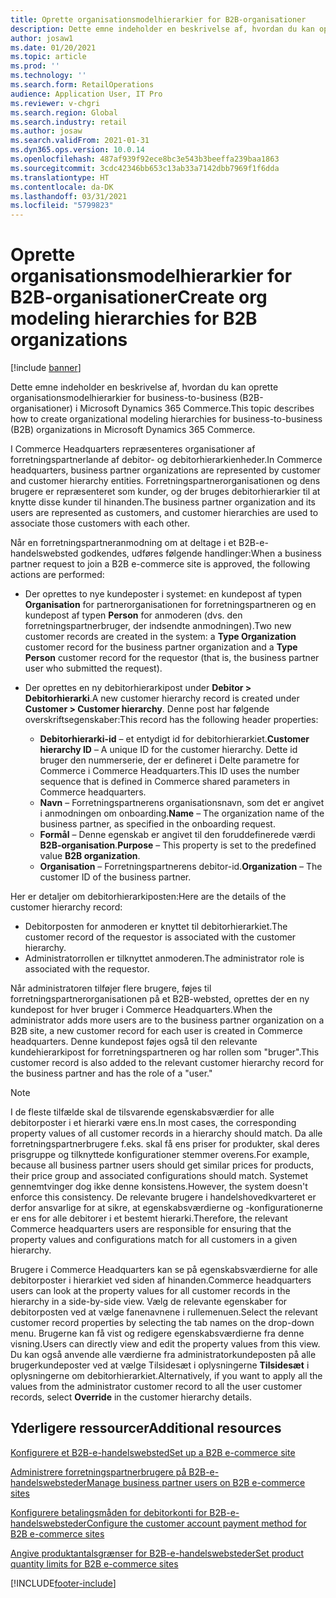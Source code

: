 ```yaml
---
title: Oprette organisationsmodelhierarkier for B2B-organisationer
description: Dette emne indeholder en beskrivelse af, hvordan du kan oprette organisationsmodelhierarkier for business-to-business (B2B-organisationer).
author: josaw1
ms.date: 01/20/2021
ms.topic: article
ms.prod: ''
ms.technology: ''
ms.search.form: RetailOperations
audience: Application User, IT Pro
ms.reviewer: v-chgri
ms.search.region: Global
ms.search.industry: retail
ms.author: josaw
ms.search.validFrom: 2021-01-31
ms.dyn365.ops.version: 10.0.14
ms.openlocfilehash: 487af939f92ece8bc3e543b3beeffa239baa1863
ms.sourcegitcommit: 3cdc42346bb653c13ab33a7142dbb7969f1f6dda
ms.translationtype: HT
ms.contentlocale: da-DK
ms.lasthandoff: 03/31/2021
ms.locfileid: "5799823"
---
```

# <a name="create-org-modeling-hierarchies-for-b2b-organizations"></a><span data-ttu-id="b9169-103">Oprette organisationsmodelhierarkier for B2B-organisationer</span><span class="sxs-lookup"><span data-stu-id="b9169-103">Create org modeling hierarchies for B2B organizations</span></span>

[!include [banner](../../includes/banner.md)]

<span data-ttu-id="b9169-104">Dette emne indeholder en beskrivelse af, hvordan du kan oprette organisationsmodelhierarkier for business-to-business (B2B-organisationer) i Microsoft Dynamics 365 Commerce.</span><span class="sxs-lookup"><span data-stu-id="b9169-104">This topic describes how to create organizational modeling hierarchies for business-to-business (B2B) organizations in Microsoft Dynamics 365 Commerce.</span></span>

<span data-ttu-id="b9169-105">I Commerce Headquarters repræsenteres organisationer af forretningspartnerlande af debitor- og debitorhierarkienheder.</span><span class="sxs-lookup"><span data-stu-id="b9169-105">In Commerce headquarters, business partner organizations are represented by customer and customer hierarchy entities.</span></span> <span data-ttu-id="b9169-106">Forretningspartnerorganisationen og dens brugere er repræsenteret som kunder, og der bruges debitorhierarkier til at knytte disse kunder til hinanden.</span><span class="sxs-lookup"><span data-stu-id="b9169-106">The business partner organization and its users are represented as customers, and customer hierarchies are used to associate those customers with each other.</span></span>

<span data-ttu-id="b9169-107">Når en forretningspartneranmodning om at deltage i et B2B-e-handelswebsted godkendes, udføres følgende handlinger:</span><span class="sxs-lookup"><span data-stu-id="b9169-107">When a business partner request to join a B2B e-commerce site is approved, the following actions are performed:</span></span>

- <span data-ttu-id="b9169-108">Der oprettes to nye kundeposter i systemet: en kundepost af typen **Organisation** for partnerorganisationen for forretningspartneren og en kundepost af typen **Person** for anmoderen (dvs. den forretningspartnerbruger, der indsendte anmodningen).</span><span class="sxs-lookup"><span data-stu-id="b9169-108">Two new customer records are created in the system: a **Type Organization** customer record for the business partner organization and a **Type Person** customer record for the requestor (that is, the business partner user who submitted the request).</span></span>
- <span data-ttu-id="b9169-109">Der oprettes en ny debitorhierarkipost under **Debitor \> Debitorhierarki**.</span><span class="sxs-lookup"><span data-stu-id="b9169-109">A new customer hierarchy record is created under **Customer \> Customer hierarchy**.</span></span> <span data-ttu-id="b9169-110">Denne post har følgende overskriftsegenskaber:</span><span class="sxs-lookup"><span data-stu-id="b9169-110">This record has the following header properties:</span></span>

    - <span data-ttu-id="b9169-111">**Debitorhierarki-id** – et entydigt id for debitorhierarkiet.</span><span class="sxs-lookup"><span data-stu-id="b9169-111">**Customer hierarchy ID** – A unique ID for the customer hierarchy.</span></span> <span data-ttu-id="b9169-112">Dette id bruger den nummerserie, der er defineret i Delte parametre for Commerce i Commerce Headquarters.</span><span class="sxs-lookup"><span data-stu-id="b9169-112">This ID uses the number sequence that is defined in Commerce shared parameters in Commerce headquarters.</span></span>
    - <span data-ttu-id="b9169-113">**Navn** – Forretningspartnerens organisationsnavn, som det er angivet i anmodningen om onboarding.</span><span class="sxs-lookup"><span data-stu-id="b9169-113">**Name** – The organization name of the business partner, as specified in the onboarding request.</span></span>
    - <span data-ttu-id="b9169-114">**Formål** – Denne egenskab er angivet til den foruddefinerede værdi **B2B-organisation**.</span><span class="sxs-lookup"><span data-stu-id="b9169-114">**Purpose** – This property is set to the predefined value **B2B organization**.</span></span>
    - <span data-ttu-id="b9169-115">**Organisation** – Forretningspartnerens debitor-id.</span><span class="sxs-lookup"><span data-stu-id="b9169-115">**Organization** – The customer ID of the business partner.</span></span>

<span data-ttu-id="b9169-116">Her er detaljer om debitorhierarkiposten:</span><span class="sxs-lookup"><span data-stu-id="b9169-116">Here are the details of the customer hierarchy record:</span></span>

- <span data-ttu-id="b9169-117">Debitorposten for anmoderen er knyttet til debitorhierarkiet.</span><span class="sxs-lookup"><span data-stu-id="b9169-117">The customer record of the requestor is associated with the customer hierarchy.</span></span>
- <span data-ttu-id="b9169-118">Administratorrollen er tilknyttet anmoderen.</span><span class="sxs-lookup"><span data-stu-id="b9169-118">The administrator role is associated with the requestor.</span></span>

<span data-ttu-id="b9169-119">Når administratoren tilføjer flere brugere, føjes til forretningspartnerorganisationen på et B2B-websted, oprettes der en ny kundepost for hver bruger i Commerce Headquarters.</span><span class="sxs-lookup"><span data-stu-id="b9169-119">When the administrator adds more users are to the business partner organization on a B2B site, a new customer record for each user is created in Commerce headquarters.</span></span> <span data-ttu-id="b9169-120">Denne kundepost føjes også til den relevante kundehierarkipost for forretningspartneren og har rollen som "bruger".</span><span class="sxs-lookup"><span data-stu-id="b9169-120">This customer record is also added to the relevant customer hierarchy record for the business partner and has the role of a "user."</span></span>

> [!NOTE]
> <span data-ttu-id="b9169-121">I de fleste tilfælde skal de tilsvarende egenskabsværdier for alle debitorposter i et hierarki være ens.</span><span class="sxs-lookup"><span data-stu-id="b9169-121">In most cases, the corresponding property values of all customer records in a hierarchy should match.</span></span> <span data-ttu-id="b9169-122">Da alle forretningspartnerbrugere f.eks. skal få ens priser for produkter, skal deres prisgruppe og tilknyttede konfigurationer stemmer overens.</span><span class="sxs-lookup"><span data-stu-id="b9169-122">For example, because all business partner users should get similar prices for products, their price group and associated configurations should match.</span></span> <span data-ttu-id="b9169-123">Systemet gennemtvinger dog ikke denne konsistens.</span><span class="sxs-lookup"><span data-stu-id="b9169-123">However, the system doesn't enforce this consistency.</span></span> <span data-ttu-id="b9169-124">De relevante brugere i handelshovedkvarteret er derfor ansvarlige for at sikre, at egenskabsværdierne og -konfigurationerne er ens for alle debitorer i et bestemt hierarki.</span><span class="sxs-lookup"><span data-stu-id="b9169-124">Therefore, the relevant Commerce headquarters users are responsible for ensuring that the property values and configurations match for all customers in a given hierarchy.</span></span>

<span data-ttu-id="b9169-125">Brugere i Commerce Headquarters kan se på egenskabsværdierne for alle debitorposter i hierarkiet ved siden af hinanden.</span><span class="sxs-lookup"><span data-stu-id="b9169-125">Commerce headquarters users can look at the property values for all customer records in the hierarchy in a side-by-side view.</span></span> <span data-ttu-id="b9169-126">Vælg de relevante egenskaber for debitorposten ved at vælge fanenavnene i rullemenuen.</span><span class="sxs-lookup"><span data-stu-id="b9169-126">Select the relevant customer record properties by selecting the tab names on the drop-down menu.</span></span> <span data-ttu-id="b9169-127">Brugerne kan få vist og redigere egenskabsværdierne fra denne visning.</span><span class="sxs-lookup"><span data-stu-id="b9169-127">Users can directly view and edit the property values from this view.</span></span> <span data-ttu-id="b9169-128">Du kan også anvende alle værdierne fra administratorkundeposten på alle brugerkundeposter ved at vælge Tilsidesæt i oplysningerne **Tilsidesæt** i oplysningerne om debitorhierarkiet.</span><span class="sxs-lookup"><span data-stu-id="b9169-128">Alternatively, if you want to apply all the values from the administrator customer record to all the user customer records, select **Override** in the customer hierarchy details.</span></span>

## <a name="additional-resources"></a><span data-ttu-id="b9169-129">Yderligere ressourcer</span><span class="sxs-lookup"><span data-stu-id="b9169-129">Additional resources</span></span>

[<span data-ttu-id="b9169-130">Konfigurere et B2B-e-handelswebsted</span><span class="sxs-lookup"><span data-stu-id="b9169-130">Set up a B2B e-commerce site</span></span>](set-up-b2b-site.md)

[<span data-ttu-id="b9169-131">Administrere forretningspartnerbrugere på B2B-e-handelswebsteder</span><span class="sxs-lookup"><span data-stu-id="b9169-131">Manage business partner users on B2B e-commerce sites</span></span>](manage-b2b-users.md)

[<span data-ttu-id="b9169-132">Konfigurere betalingsmåden for debitorkonti for B2B-e-handelswebsteder</span><span class="sxs-lookup"><span data-stu-id="b9169-132">Configure the customer account payment method for B2B e-commerce sites</span></span>](payment-method.md)

[<span data-ttu-id="b9169-133">Angive produktantalsgrænser for B2B-e-handelswebsteder</span><span class="sxs-lookup"><span data-stu-id="b9169-133">Set product quantity limits for B2B e-commerce sites</span></span>](quantity-limits.md)


[!INCLUDE[footer-include](../../includes/footer-banner.md)]